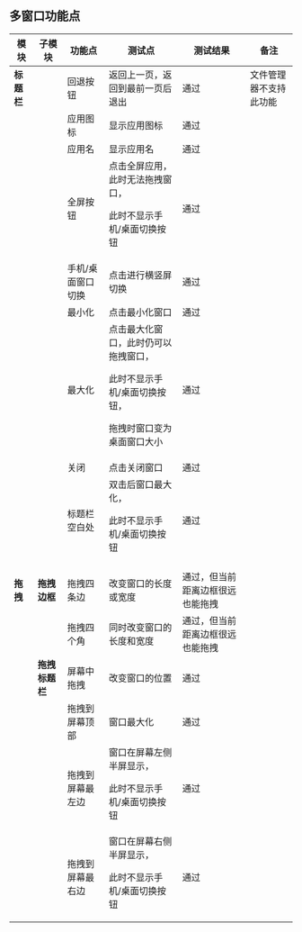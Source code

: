 ## 多窗口功能点

| 模块|子模块|功能点|测试点|测试结果|备注|
|-----|-----|-----|-----|-----|-----|
|**标题栏**||回退按钮|返回上一页，返回到最前一页后退出|通过|文件管理器不支持此功能|
|||应用图标|显示应用图标|通过||
|||应用名|显示应用名|通过||
|||全屏按钮|点击全屏应用，此时无法拖拽窗口，<p>此时不显示手机/桌面切换按钮|通过||
|||手机/桌面窗口切换|点击进行横竖屏切换|通过||
|||最小化|点击最小化窗口|通过||
|||最大化|点击最大化窗口，此时仍可以拖拽窗口，<p>此时不显示手机/桌面切换按钮，<p>拖拽时窗口变为桌面窗口大小|通过||
|||关闭|点击关闭窗口|通过||
|||标题栏空白处|双击后窗口最大化，<p>此时不显示手机/桌面切换按钮|通过||
|||||||
|**拖拽**|**拖拽边框**|拖拽四条边|改变窗口的长度或宽度|通过，但当前距离边框很远也能拖拽||
|||拖拽四个角|同时改变窗口的长度和宽度|通过，但当前距离边框很远也能拖拽||
||**拖拽标题栏**|屏幕中拖拽|改变窗口的位置|通过||
|||拖拽到屏幕顶部|窗口最大化|通过||
|||拖拽到屏幕最左边|窗口在屏幕左侧半屏显示，<p>此时不显示手机/桌面切换按钮|通过||
|||拖拽到屏幕最右边|窗口在屏幕右侧半屏显示，<p>此时不显示手机/桌面切换按钮|通过||
